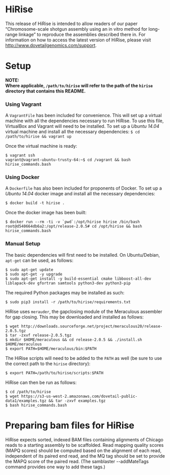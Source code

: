 # HiRise

This release of HiRise is intended to allow readers of our paper
“Chromosome-scale shotgun assembly using an in vitro method for
long-range linkage” to reproduce the assemblies described there in.
For information on how to access the latest version of HiRise, please
visit http://www.dovetailgenomics.com/support.

# Setup

**NOTE:    
Where applicable, `/path/to/hirise` will refer to the path of the
`hirise` directory that contains this README.**

### Using Vagrant

A `VagrantFile` has been included for convenience. This will set up a
virtual machine with all the dependencies necessary to run HiRise. To
use this file, VirtualBox and Vagrant will need to be installed. To
set up a *Ubuntu 14.04* virtual machine and install all the necessary
dependencies: ``` $ cd /path/to/hirise && vagrant up ```

Once the virtual machine is ready:
```
$ vagrant ssh
vagrant@vagrant-ubuntu-trusty-64:~$ cd /vagrant && bash hirise_commands.bash
```

### Using Docker

A `Dockerfile` has also been included for proponents of Docker. To set
up a *Ubuntu 14.04* docker image and install all the necessary
dependencies:

```
$ docker build -t hirise .
```

Once the docker image has been built:
```
$ docker run --rm -ti -v `pwd`:/opt/hirise hirise /bin/bash
root@d540664db6a2:/opt/release-2.0.5# cd /opt/hirise && bash hirise_commands.bash
```

### Manual Setup

The basic dependencies will first need to be installed. On
Ubuntu/Debian, `apt-get` can be used, as follows:
```
$ sudo apt-get update
$ sudo apt-get -y upgrade
$ sudo apt-get install -y build-essential cmake libboost-all-dev liblapack-dev gfortran samtools python3-dev python3-pip
```

The required Python packages may be installed as such:
```
$ sudo pip3 install -r /path/to/hirise/requirements.txt
```

HiRise uses `merauder`, the gapclosing module of the Meraculous assembler for gap closing. This may be downloaded and installed as follows:
```
$ wget http://downloads.sourceforge.net/project/meraculous20/release-2.0.5.tgz
$ tar -zxvf release-2.0.5.tgz
$ mkdir $HOME/meraculous && cd release-2.0.5 && ./install.sh $HOME/meraculous
$ export PATH=$HOME/meraculous/bin:$PATH
```

The HiRise scripts will need to be added to the `PATH` as well (be sure to use the correct path to the `hirise` directory):
```
$ export PATH=/path/to/hirise/scripts:$PATH
```

HiRise can then be run as follows:
```
$ cd /path/to/hirise
$ wget https://s3-us-west-2.amazonaws.com/dovetail-public-data1/examples.tgz && tar -zxvf examples.tgz
$ bash hirise_commands.bash
```

# Preparing bam files for HiRise

HiRise expects sorted, indexed BAM files containing alignments of
Chicago reads to a starting assembly to be scaffolded. Read mapping
quality scores (MAPQ scores) should be computed based on the alignment
of each read, independent of its paired end read, and the MQ tag
should be set to provide the MAPQ score of the paired read. (The
samblaster --addMateTags command provides one way to add these tags.)


